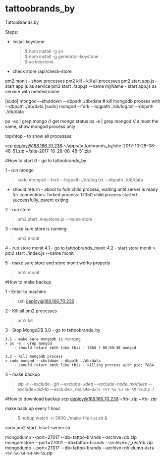 # tattoobrands_by
TattooBrands.by

Steps:

- Install keystone:
    >$ npm install -g yo \
    $ npm install -g generator-keystone \
    $ yo keystone

- check store
/api/check-store

pm2 monit - show processes
pm2 kill - kill all processes
pm2 start app.js - start app.js as service
pm2 start ./app.js --name myName - start app.js as service with needed name

[sudo] mongod --shutdown --dbpath ./db/data # kill mongodb process with --dbpath ./db/data
[sudo] mongod --fork --logpath ./db/log.txt --dbpath ./db/data

ps -ax | grep mongo // get mongo status
ps -e | grep mongod // almost the same, show mongod process only

top/htop - to show all processes

scp deploy@188.166.70.236:~/apps/tattoobrands_by/site-2017-10-28-08-48-51.zip ~/site-2017-10-28-08-48-51.zip

#How to start
0 - go to tattoobrands_by

1 - run mongo

> sudo mongod --fork --logpath ./db/log.txt --dbpath ./db/data
- should return - about to fork child process, waiting until server is ready for connections.
                  forked process: 17350
                  child process started successfully, parent exiting

2 - run store
> pm2 start ./keystone.js --name store

3 - make sure store is running
> pm2 monit

4 - run store monit
    4.1 - go to tattoobrands_monit
    4.2 - start store monit
    > pm2 start ./index.js --name monit

5 - make sure store and store monit works properly
> pm2 monit


#How to make backup

1 - Enter to machine
> ssh deploy@188.166.70.236

2 - Kill all pm2 processes
> pm2 kill

3 - Stop MongoDB
    3.0 - go to tattoobrands_by

    3.1 - make sure mongodb is running
    > ps -e | grep mongod
        - should return smth like this - 7884 ? 00:09:38 mongod

    3.2 - kill mongodb process
    > sudo mongod --shutdown --dbpath ./db/data
        - should return smth like this - killing process with pid: 7884

4 - make backup
> zip -r --exclude=*.git* --exclude=*.idea* --exclude=*node_modules* --exclude=*old-tb* --exclude=*_res* site-`date +%Y-%m-%d-%H-%M-%S`.zip ./

#How to download backup
scp deploy@188.166.70.236:~/tb-<date>.zip ~/tb-<date>.zip

make back up every 1 hour
> $ nohup watch -n 3600 ./make-file-list.sh &


sudo pm2 start ./start-server.sh


mongodump --port=27017 --db=tattoo-brands --archive=db.zip
mongorestore --port=27001 --db=tattoo-brands --archive=./_res/db.zip
mongodump --port=27017 --db=tattoo-brands --archive=db-dump-`date +%Y-%m-%d-%H-%M-%S`.zip
